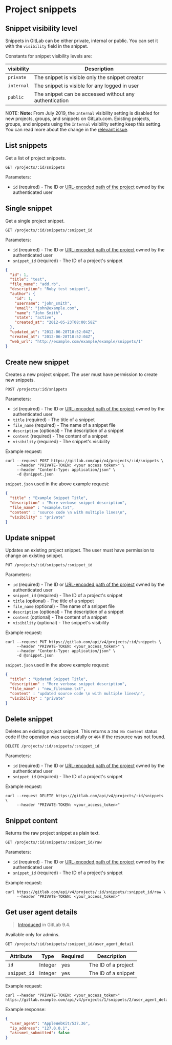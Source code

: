 # Project snippets

## Snippet visibility level

Snippets in GitLab can be either private, internal or public.
You can set it with the `visibility` field in the snippet.

Constants for snippet visibility levels are:

| visibility | Description |
| ---------- | ----------- |
| `private`  | The snippet is visible only the snippet creator |
| `internal` | The snippet is visible for any logged in user |
| `public`   | The snippet can be accessed without any authentication |

NOTE: **Note:**
From July 2019, the `Internal` visibility setting is disabled for new projects, groups,
and snippets on GitLab.com. Existing projects, groups, and snippets using the `Internal`
visibility setting keep this setting. You can read more about the change in the
[relevant issue](https://gitlab.com/gitlab-org/gitlab/issues/12388).

## List snippets

Get a list of project snippets.

```
GET /projects/:id/snippets
```

Parameters:

- `id` (required) - The ID or [URL-encoded path of the project](README.md#namespaced-path-encoding) owned by the authenticated user

## Single snippet

Get a single project snippet.

```
GET /projects/:id/snippets/:snippet_id
```

Parameters:

- `id` (required) - The ID or [URL-encoded path of the project](README.md#namespaced-path-encoding) owned by the authenticated user
- `snippet_id` (required) - The ID of a project's snippet

```json
{
  "id": 1,
  "title": "test",
  "file_name": "add.rb",
  "description": "Ruby test snippet",
  "author": {
    "id": 1,
    "username": "john_smith",
    "email": "john@example.com",
    "name": "John Smith",
    "state": "active",
    "created_at": "2012-05-23T08:00:58Z"
  },
  "updated_at": "2012-06-28T10:52:04Z",
  "created_at": "2012-06-28T10:52:04Z",
  "web_url": "http://example.com/example/example/snippets/1"
}
```

## Create new snippet

Creates a new project snippet. The user must have permission to create new snippets.

```
POST /projects/:id/snippets
```

Parameters:

- `id` (required) - The ID or [URL-encoded path of the project](README.md#namespaced-path-encoding) owned by the authenticated user
- `title` (required) - The title of a snippet
- `file_name` (required) - The name of a snippet file
- `description` (optional) - The description of a snippet
- `content` (required) - The content of a snippet
- `visibility` (required) - The snippet's visibility

Example request:

```shell
curl --request POST https://gitlab.com/api/v4/projects/:id/snippets \
     --header "PRIVATE-TOKEN: <your access token>" \
     --header "Content-Type: application/json" \
     -d @snippet.json
```

`snippet.json` used in the above example request:

```json
{
  "title" : "Example Snippet Title",
  "description" : "More verbose snippet description",
  "file_name" : "example.txt",
  "content" : "source code \n with multiple lines\n",
  "visibility" : "private"
}
```

## Update snippet

Updates an existing project snippet. The user must have permission to change an existing snippet.

```
PUT /projects/:id/snippets/:snippet_id
```

Parameters:

- `id` (required) - The ID or [URL-encoded path of the project](README.md#namespaced-path-encoding) owned by the authenticated user
- `snippet_id` (required) - The ID of a project's snippet
- `title` (optional) - The title of a snippet
- `file_name` (optional) - The name of a snippet file
- `description` (optional) - The description of a snippet
- `content` (optional) - The content of a snippet
- `visibility` (optional) - The snippet's visibility

Example request:

```shell
curl --request PUT https://gitlab.com/api/v4/projects/:id/snippets \
     --header "PRIVATE-TOKEN: <your_access_token>" \
     --header "Content-Type: application/json" \
     -d @snippet.json
```

`snippet.json` used in the above example request:

```json
{
  "title" : "Updated Snippet Title",
  "description" : "More verbose snippet description",
  "file_name" : "new_filename.txt",
  "content" : "updated source code \n with multiple lines\n",
  "visibility" : "private"
}
```

## Delete snippet

Deletes an existing project snippet. This returns a `204 No Content` status code if the operation was successfully or `404` if the resource was not found.

```
DELETE /projects/:id/snippets/:snippet_id
```

Parameters:

- `id` (required) - The ID or [URL-encoded path of the project](README.md#namespaced-path-encoding) owned by the authenticated user
- `snippet_id` (required) - The ID of a project's snippet

Example request:

```shell
curl --request DELETE https://gitlab.com/api/v4/projects/:id/snippets \
     --header "PRIVATE-TOKEN: <your_access_token>"
```

## Snippet content

Returns the raw project snippet as plain text.

```
GET /projects/:id/snippets/:snippet_id/raw
```

Parameters:

- `id` (required) - The ID or [URL-encoded path of the project](README.md#namespaced-path-encoding) owned by the authenticated user
- `snippet_id` (required) - The ID of a project's snippet

Example request:

```shell
curl https://gitlab.com/api/v4/projects/:id/snippets/:snippet_id/raw \
     --header "PRIVATE-TOKEN: <your_access_token>"
```

## Get user agent details

> [Introduced][ce-29508] in GitLab 9.4.

Available only for admins.

```
GET /projects/:id/snippets/:snippet_id/user_agent_detail
```

| Attribute     | Type    | Required | Description                          |
|---------------|---------|----------|--------------------------------------|
| `id`          | Integer | yes      | The ID of a project                  |
| `snippet_id`  | Integer | yes      | The ID of a snippet                  |

Example request:

```shell
curl --header "PRIVATE-TOKEN: <your_access_token>" https://gitlab.example.com/api/v4/projects/1/snippets/2/user_agent_detail
```

Example response:

```json
{
  "user_agent": "AppleWebKit/537.36",
  "ip_address": "127.0.0.1",
  "akismet_submitted": false
}
```

[ce-29508]: https://gitlab.com/gitlab-org/gitlab-foss/issues/29508
